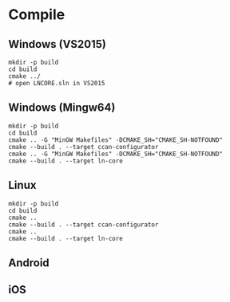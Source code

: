 # Compile

## Windows (VS2015)

    mkdir -p build
    cd build
    cmake ../
    # open LNCORE.sln in VS2015

## Windows (Mingw64)

    mkdir -p build
    cd build
    cmake .. -G "MinGW Makefiles" -DCMAKE_SH="CMAKE_SH-NOTFOUND"
    cmake --build . --target ccan-configurator
    cmake .. -G "MinGW Makefiles" -DCMAKE_SH="CMAKE_SH-NOTFOUND"
    cmake --build . --target ln-core

## Linux

    mkdir -p build
    cd build
    cmake ..
    cmake --build . --target ccan-configurator
    cmake ..
    cmake --build . --target ln-core
    
## Android


## iOS

